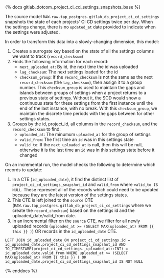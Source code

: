 {% docs gitlab_dotcom_project_ci_cd_settings_snapshots_base %}

The source model `RAW.raw.tap_postgres.gitlab_db_project_ci_cd_settings` snapshots the state of each projects' CI CD settings twice per day. When the settings change, there is no `updated_at` date provided to indicate when the settings were adjusted.

In order to transform this data into a slowly-changing dimension, this model:

1. Creates a surrogate key based on the state of all the settings columns we want to track (`record_checksum`)
2. Finds the following information for each record:
    - `next_uploaded_at`: By id, the next time the id was uploaded
    - `lag_checksum`: The next settings loaded for the id
    - `checksum_group`: If the `record_checksum` is not the same as the next `record_checksum` (the `lag_checksum`), then assign it to a group number. This `checksum_group` is used to maintain the gaps and islands between groups of settings when a project returns to a previous state of settings. Without it, the SCD would show a continuous state for these settings from the first instance until the end of the last instance, with no break. With this `checksum_group`, we maintain the discrete time periods with the gaps between for other settings states.
3. Groups by the id, project_id, all columns in the `record_checksum`, and the `record_checksum` to find:
    - `uploaded_at`: The minumum `uploaded_at` for the group of settings
    - `valid_from`: The first time an `id` was in this settings state
    - `valid_to`: If the `next_uploaded_at` is null, then this will be null, otherwise it is the last time an `id` was in this settings state before it changed

On an incremental run, the model checks the following to determine which records to update:
1. In a CTE (`id_uploaded_date`), it find the distinct list of `project_ci_cd_settings_snapshot_id` and `valid_from` where `valid_to IS NULL`. These represent all of the records which could need to be updated because they are the latest version of the settings states.
2. This CTE is left joined to the `source` CTE (`RAW.raw.tap_postgres.gitlab_db_project_ci_cd_settings` where we create the `record_checksum`) based on the settings id and the uploaded_date/valid_from date. 
3. In an incremental filter on the `source` CTE, we filter for all newly uploaded records (`uploaded_at >= (SELECT MAX(uploaded_at) FROM {{ this }} )`) OR records in the `id_uploaded_date` CTE.

`
LEFT JOIN id_uploaded_date
    ON project_ci_cd_settings.id =  id_uploaded_date.project_ci_cd_settings_snapshot_id
      AND TO_TIMESTAMP(project_ci_cd_settings._uploaded_at::INT) = id_uploaded_date.valid_from
  WHERE uploaded_at >= (SELECT MAX(uploaded_at) FROM {{ this }} )
   OR id_uploaded_date.project_ci_cd_settings_snapshot_id IS NOT NULL
`

{% enddocs %}